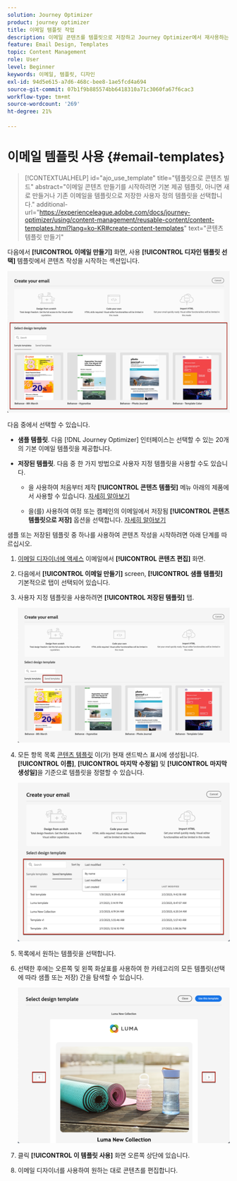 ```yaml
---
solution: Journey Optimizer
product: journey optimizer
title: 이메일 템플릿 작업
description: 이메일 콘텐츠를 템플릿으로 저장하고 Journey Optimizer에서 재사용하는 방법에 대해 알아봅니다
feature: Email Design, Templates
topic: Content Management
role: User
level: Beginner
keywords: 이메일, 템플릿, 디자인
exl-id: 94d5e615-a7d6-468c-bee8-1ae5fcd4a694
source-git-commit: 07b1f9b885574bb6418310a71c3060fa67f6cac3
workflow-type: tm+mt
source-wordcount: '269'
ht-degree: 21%

---
```


# 이메일 템플릿 사용 {#email-templates}

>[!CONTEXTUALHELP]
>id="ajo_use_template"
>title="템플릿으로 콘텐츠 빌드"
>abstract="이메일 콘텐츠 만들기를 시작하려면 기본 제공 템플릿, 아니면 새로 만들거나 기존 이메일을 템플릿으로 저장한 사용자 정의 템플릿을 선택합니다."
>additional-url="https://experienceleague.adobe.com/docs/journey-optimizer/using/content-management/reusable-content/content-templates.html?lang=ko-KR#create-content-templates" text="콘텐츠 템플릿 만들기"

다음에서 **[!UICONTROL 이메일 만들기]** 화면, 사용 **[!UICONTROL 디자인 템플릿 선택]** 템플릿에서 콘텐츠 작성을 시작하는 섹션입니다.

![](assets/email_designer-templates.png)

다음 중에서 선택할 수 있습니다.

* **샘플 템플릿**. 다음 [!DNL Journey Optimizer] 인터페이스는 선택할 수 있는 20개의 기본 이메일 템플릿을 제공합니다.

* **저장된 템플릿**. 다음 중 한 가지 방법으로 사용자 지정 템플릿을 사용할 수도 있습니다.

   * 을 사용하여 처음부터 제작 **[!UICONTROL 콘텐츠 템플릿]** 메뉴 아래의 제품에서 사용할 수 있습니다. [자세히 알아보기](../content-management/content-templates.md#create-template-from-scratch)

   * 을(를) 사용하여 여정 또는 캠페인의 이메일에서 저장됨 **[!UICONTROL 콘텐츠 템플릿으로 저장]** 옵션을 선택합니다. [자세히 알아보기](../content-management/content-templates.md#save-as-template)

샘플 또는 저장된 템플릿 중 하나를 사용하여 콘텐츠 작성을 시작하려면 아래 단계를 따르십시오.

1. [이메일 디자이너에 액세스](get-started-email-design.md) 이메일에서 **[!UICONTROL 콘텐츠 편집]** 화면.

1. 다음에서 **[!UICONTROL 이메일 만들기]** screen, **[!UICONTROL 샘플 템플릿]** 기본적으로 탭이 선택되어 있습니다.

1. 사용자 지정 템플릿을 사용하려면 **[!UICONTROL 저장된 템플릿]** 탭.

   ![](assets/email_designer-saved-templates-tab.png)

1. 모든 항목 목록 [콘텐츠 템플릿](../content-management/content-templates.md#create-content-templates) 이(가) 현재 샌드박스 표시에 생성됩니다. **[!UICONTROL 이름]**, **[!UICONTROL 마지막 수정일]** 및 **[!UICONTROL 마지막 생성일]**&#x200B;을 기준으로 템플릿을 정렬할 수 있습니다.

   ![](assets/email_designer-saved-templates-filter.png)

1. 목록에서 원하는 템플릿을 선택합니다.

1. 선택한 후에는 오른쪽 및 왼쪽 화살표를 사용하여 한 카테고리의 모든 템플릿(선택에 따라 샘플 또는 저장) 간을 탐색할 수 있습니다.

   ![](assets/email_designer-saved-templates-navigate.png)

1. 클릭 **[!UICONTROL 이 템플릿 사용]** 화면 오른쪽 상단에 있습니다.

1. 이메일 디자이너를 사용하여 원하는 대로 콘텐츠를 편집합니다.
